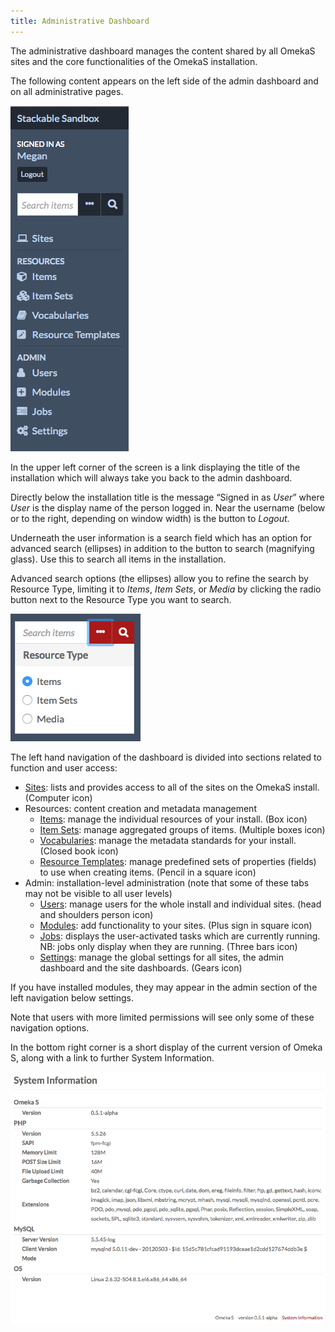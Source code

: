 ```yaml
---
title: Administrative Dashboard
---
```


The administrative dashboard manages the content shared by all OmekaS sites and the core functionalities of the OmekaS installation. 

The following content appears on the left side of the admin dashboard and on all administrative pages. 

![View of the left hand navigation on the admin dashboard, which also appears consistently throughout the admin interface, with options as described below](/files/leftnav.png)

In the upper left corner of the screen is a link displaying the title of the installation which will always take you back to the admin dashboard. 

Directly below the installation title is the message “Signed in as *User*” where *User* is the display name of the person logged in. Near the username (below or to the right, depending on window width) is the button to *Logout*. 

Underneath the user information is a search field which has an option for advanced search (ellipses) in addition to the button to search (magnifying glass). Use this to search all items in the installation. 

Advanced search options (the ellipses) allow you to refine the search by Resource Type, limiting it to *Items*, *Item Sets*, or *Media* by clicking the radio button next to the Resource Type you want to search. 

![Advanced search options](/files/search.png)

The left hand navigation of the dashboard is divided into sections related to function and user access:

- [Sites](https://github.com/omeka/omeka-s-enduser/blob/master/sites/sites.md): lists and provides access to all of the sites on the OmekaS install. (Computer icon)
- Resources: content creation and metadata management
    - [Items](https://github.com/omeka/omeka-s-enduser/blob/master/content/items.md): manage the individual resources of your install. (Box icon)
    - [Item Sets](https://github.com/omeka/omeka-s-enduser/blob/master/content/item-sets.md): manage aggregated groups of items. (Multiple boxes icon)
    - [Vocabularies](https://github.com/omeka/omeka-s-enduser/blob/master/content/vocabularies.md): manage the metadata standards for your install. (Closed book icon)
    - [Resource Templates](https://github.com/omeka/omeka-s-enduser/blob/master/content/resource-template.md): manage predefined sets of properties (fields) to use when creating items. (Pencil in a square icon)
- Admin: installation-level administration (note that some of these tabs may not be visible to all user levels)
    - [Users](https://github.com/omeka/omeka-s-enduser/blob/master/users.md): manage users for the whole install and individual sites. (head and shoulders person icon)
    - [Modules](https://github.com/omeka/omeka-s-enduser/blob/master/modules/modules.md): add functionality to your sites. (Plus sign in square icon)
    - [Jobs](https://github.com/omeka/omeka-s-enduser/blob/master/jobs.md): displays the user-activated tasks which are currently running. NB: jobs only display when they are running. (Three bars icon)
    - [Settings](https://github.com/omeka/omeka-s-enduser/blob/master/settings.md): manage the global settings for all sites, the admin dashboard and the site dashboards. (Gears icon)

If you have installed modules, they may appear in the admin section of the left navigation below settings.

Note that users with more limited permissions will see only some of these navigation options.

In the bottom right corner is a short display of the current version of Omeka S, along with a link to further System Information. 

![Example system information page](/files/systeminfo.png)
